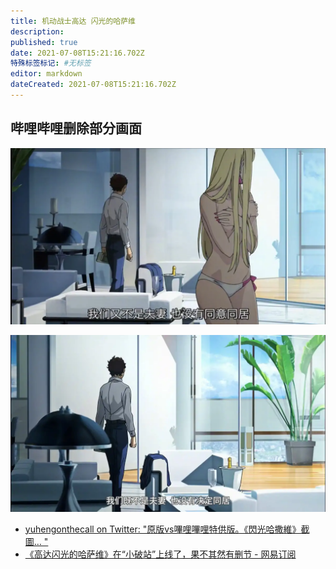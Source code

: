 ```yaml
---
title: 机动战士高达 闪光的哈萨维
description:
published: true
date: 2021-07-08T15:21:16.702Z
特殊标签标记: #无标签
editor: markdown
dateCreated: 2021-07-08T15:21:16.702Z
---
```


## 哔哩哔哩删除部分画面

![未和谐](/src/video/Hathaway/un.webp)

![哔哩哔哩](/src/video/Hathaway/bilibili.webp)

+ [yuhengonthecall on Twitter: "原版vs嗶哩嗶哩特供版。《閃光哈撒維》截圖… "](https://web.archive.org/web/20210703091955/https://twitter.com/yuheng4/status/1410982924569255936)
+ [《高达闪光的哈萨维》在“小破站”上线了，果不其然有删节 - 网易订阅](https://archive.is/LHRPu "https://www.163.com/dy/article/GE1NB2O40515A574.html")
